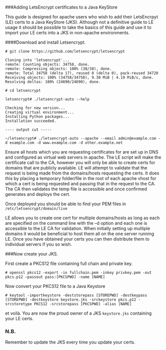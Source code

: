 ###Adding LetsEncrypt certificates to a Java KeyStore

This guide is designed for apache users who wish to add their LetsEncrpyt (LE) certs to a Java KeyStore (JKS).
Although not a definitive guide to LE usage it should be possible to take the basics of this guide and use it to import your LE certs into a JKS in non-apache environments.

####Download and install Letsencrypt.

```
# git clone https://github.com/letsencrypt/letsencrypt

Cloning into 'letsencrypt'...
remote: Counting objects: 34758, done.
remote: Compressing objects: 100% (38/38), done.
remote: Total 34758 (delta 17), reused 0 (delta 0), pack-reused 34720
Receiving objects: 100% (34758/34758), 9.30 MiB | 4.19 MiB/s, done.
Resolving deltas: 100% (24690/24690), done.

# cd letsencrypt

letsencrypt# ./letsencrypt-auto --help

Checking for new version...
Creating virtual environment...
Installing Python packages...
Installation succeeded.

---- output cut -----

~/letsencrypt# ./letsencrypt-auto --apache --email admin@example.com -d example.com -d www.example.com -d other.example.net

```

Ensure all hosts which you are requesting certificates for are set up in DNS and configured as virtual web servers in apache.  The LE script will make the certificate call to the CA, however you will only be able to create certs for domains that are publicly available. LE will attempt to validate that the request is being made from the domains/hosts requesting the certs. It does this by placing a temporary folder/file in the root of each apache vhost for which a cert is being requested and passing that in the request to the CA. The CA then validates the temp file is accessible and once confirmed generates and deploys the cert.

Once deployed you should be able to find your PEM files in ```/etc/letsencrypt/domain/live```

LE allows you to create one cert for multiple domains/hosts as long as each are specified on the command line with the –d option and each one is accessible to the LE CA for validation. When initially setting up multiple domains it would be beneficial to host them all on the one server running LE. Once you have obtained your certs you can then distribute them to individual servers if you so wish.

###Now create your JKS.

First create a PKCS12 file containing full chain and private key.
```
# openssl pkcs12 -export -in fullchain.pem -inkey privkey.pem -out pkcs.p12 –passout pass:[PKCSPWD] -name [NAME]
```

Now convert your PKCS12 file to a Java Keystore
```
# keytool -importkeystore -deststorepass [STOREPWD] -destkeypass [STOREPWD] -destkeystore keystore.jks -srckeystore pkcs.p12 -srcstoretype PKCS12 -srcstorepass [PKCSPWD] -alias [NAME]
```

et voilà. You are now the proud owner of a JKS ```keystore.jks``` containing your LE certs. 

### N.B.
Remember to update the JKS every time you update your certs.
